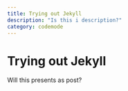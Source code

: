 ```yaml
---
title: Trying out Jekyll
description: "Is this i description?"
category: codemode
---
```

# Trying out Jekyll

Will this presents as post?
